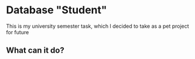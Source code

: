 # Database "Student"
This is my university semester task, which I decided to take as a pet project for future 

## What can it do?
